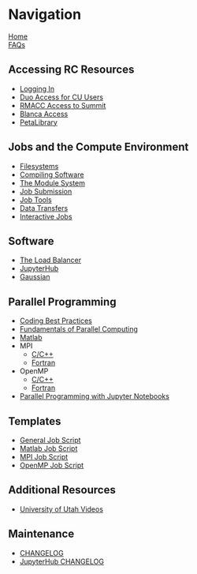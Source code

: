 # Navigation

[Home](Home)  
[FAQs](FAQs)

## Accessing RC Resources
- [Logging In](Logging-In)
- [Duo Access for CU Users](Duo-Access-For-CU-Users)
- [RMACC Access to Summit](RMACC-Access-to-Summit)
- [Blanca Access](Blanca-Access)  
- [PetaLibrary](PetaLibrary)

## Jobs and the Compute Environment
- [Filesystems](Filesystems)
- [Compiling Software](Compiling-and-Linking)
- [The Module System](The-Module-System)
- [Job Submission](Job-Submissions)
- [Job Tools](Job-Tools)
- [Data Transfers](Data-Transfers)  
- [Interactive Jobs](Interactive-Jobs)

## Software
- [The Load Balancer](The-Load-Balancer-Tool)
- [JupyterHub](JupyterHub)
- [Gaussian](Gaussian)

## Parallel Programming
- [Coding Best Practices](Coding-Best-Practices)
- [Fundamentals of Parallel Computing](Fundamentals-of-Parallel-Computing)
- [Matlab](Matlab-on-Summit)
- MPI
    + [C/C++](MPI-C)
    + [Fortran](MPI-Fortran)
- OpenMP 
    + [C/C++](OpenMP-C)
    + [Fortran](OpenMP-Fortran)
- [Parallel Programming with Jupyter Notebooks](Parallel-Programming-with-Jupyter-Notebooks)

## Templates
- [General Job Script](https://raw.githubusercontent.com/ResearchComputing/Research-Computing-User-Tutorials/master/Templates/General-Job-Template.sh)
- [Matlab Job Script](https://raw.githubusercontent.com/ResearchComputing/Research-Computing-User-Tutorials/master/Templates/Matlab-Job-Template.sh)
- [MPI Job Script]()
- [OpenMP Job Script]()

## Additional Resources
- [University of Utah Videos](University-of-Utah-Videos)

## Maintenance
- [CHANGELOG](CHANGELOG)
- [JupyterHub CHANGELOG](JupyterHub-CHANGELOG)
